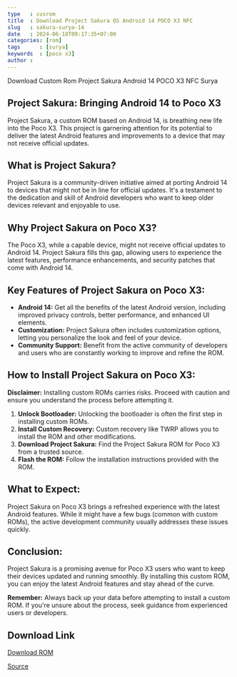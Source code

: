 ```yaml
---
type   : cusrom
title  : Download Project Sakura OS Android 14 POCO X3 NFC
slug   : sakura-surya-14
date   : 2024-06-18T09:17:35+07:00
categories: [rom]
tags      : [surya]
keywords  : [poco x3]
author :
---
```


Download Custom Rom Project Sakura Android 14 POCO X3 NFC Surya

## Project Sakura: Bringing Android 14 to Poco X3

Project Sakura, a custom ROM based on Android 14, is breathing new life into the Poco X3.  This project is garnering attention for its potential to deliver the latest Android features and improvements to a device that may not receive official updates.

## What is Project Sakura?

Project Sakura is a community-driven initiative aimed at porting Android 14 to devices that might not be in line for official updates. It's a testament to the dedication and skill of Android developers who want to keep older devices relevant and enjoyable to use.

## Why Project Sakura on Poco X3?

The Poco X3, while a capable device, might not receive official updates to Android 14. Project Sakura fills this gap, allowing users to experience the latest features, performance enhancements, and security patches that come with Android 14.

## Key Features of Project Sakura on Poco X3:

* **Android 14:** Get all the benefits of the latest Android version, including improved privacy controls, better performance, and enhanced UI elements.
* **Customization:** Project Sakura often includes customization options, letting you personalize the look and feel of your device.
* **Community Support:** Benefit from the active community of developers and users who are constantly working to improve and refine the ROM.

## How to Install Project Sakura on Poco X3:

**Disclaimer:** Installing custom ROMs carries risks. Proceed with caution and ensure you understand the process before attempting it.

1. **Unlock Bootloader:** Unlocking the bootloader is often the first step in installing custom ROMs.
2. **Install Custom Recovery:** Custom recovery like TWRP allows you to install the ROM and other modifications.
3. **Download Project Sakura:** Find the Project Sakura ROM for Poco X3 from a trusted source.
4. **Flash the ROM:** Follow the installation instructions provided with the ROM.

## What to Expect:

Project Sakura on Poco X3 brings a refreshed experience with the latest Android features. While it might have a few bugs (common with custom ROMs), the active development community usually addresses these issues quickly.

## Conclusion:

Project Sakura is a promising avenue for Poco X3 users who want to keep their devices updated and running smoothly. By installing this custom ROM, you can enjoy the latest Android features and stay ahead of the curve.

**Remember:** Always back up your data before attempting to install a custom ROM. If you're unsure about the process, seek guidance from experienced users or developers.



## Download Link
[Download ROM](https://sourceforge.net/projects/projectsakura/files/surya/)

[Source](https://projectsakura.me/download/#/surya)

